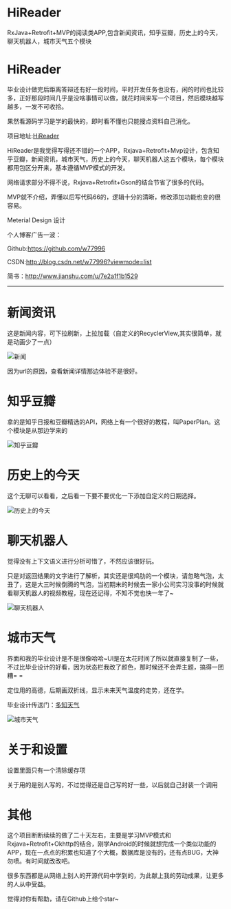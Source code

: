 # HiReader
RxJava+Retrofit+MVP的阅读类APP,包含新闻资讯，知乎豆瓣，历史上的今天，聊天机器人，城市天气五个模块


# HiReader
毕业设计做完后距离答辩还有好一段时间，平时开发任务也没有，闲的时间也比较多，正好那段时间几乎是没啥事情可以做，就花时间来写一个项目，然后模块越写越多，一发不可收拾。

果然看源码学习是学的最快的，即时看不懂也只能搜点资料自己消化。

项目地址:[HiReader](https://github.com/w77996/HiReader)

HiReader是我觉得写得还不错的一个APP，Rxjava+Retrofit+Mvp设计，包含知乎豆瓣，新闻资讯，城市天气，历史上的今天，聊天机器人这五个模块，每个模块都用包区分开来，基本遵循MVP模式的开发。



网络请求部分不得不说，Rxjava+Retrofit+Gson的结合节省了很多的代码。

MVP就不介绍，弄懂以后写代码66的，逻辑十分的清晰，修改添加功能也变的很容易。

Meterial Design 设计

个人博客广告一波：

Github:https://github.com/w77996

CSDN:http://blog.csdn.net/w77996?viewmode=list

简书：http://www.jianshu.com/u/7e2a1f1b1529

---
# 新闻资讯
这是新闻内容，可下拉刷新，上拉加载（自定义的RecyclerView,其实很简单，就是动画少了一点）

![新闻](https://raw.githubusercontent.com/w77996/BlogsImage/master/HiReader/news.gif)

因为url的原因，查看新闻详情那边体验不是很好。



# 知乎豆瓣
拿的是知乎日报和豆瓣精选的API，网络上有一个很好的教程，叫PaperPlan。这个模块是从那边学来的

![知乎豆瓣](https://raw.githubusercontent.com/w77996/BlogsImage/master/HiReader/zhihudouban.gif)

# 历史上的今天
这个无聊可以看看，之后看一下要不要优化一下添加自定义的日期选择。

![历史上的今天](https://raw.githubusercontent.com/w77996/BlogsImage/master/HiReader/hof.gif)

# 聊天机器人
觉得没有上下文语义进行分析可惜了，不然应该很好玩。


只是对返回结果的文字进行了解析，其实还是很鸡肋的一个模块，请忽略气泡，太丑了，这是大三时候倒腾的气泡，当初期末的时候去一家小公司实习没事的时候就看聊天机器人的视频教程，现在还记得，不知不觉也快一年了~

![聊天机器人](https://raw.githubusercontent.com/w77996/BlogsImage/master/HiReader/chat.gif)

# 城市天气
界面和我的毕业设计是不是很像哈哈~UI是在太花时间了所以就直接复制了一些，不过比毕业设计的好看，因为状态栏我改了颜色，那时候还不会弄主题，搞得一团糟= =

定位用的高德，后期画双折线，显示未来天气温度的走势，还在学。


毕业设计传送门：[多知天气](https://github.com/w77996/Weather)

![城市天气](https://raw.githubusercontent.com/w77996/BlogsImage/master/HiReader/2547E64121360AA7026A57CF3B515363.jpg)

# 关于和设置
设置里面只有一个清除缓存项

关于用的是别人写的，不过觉得还是自己写的好一些，以后就自己封装一个调用

# 其他
这个项目断断续续的做了二十天左右，主要是学习MVP模式和Rxjava+Retrofit+Okhttp的结合，刚学Android的时候就想完成一个类似功能的APP，现在一点点的积累也知道了个大概，数据库是没有的，还有点BUG，大神勿喷。有时间就改改吧。



很多东西都是从网络上别人的开源代码中学到的，为此献上我的劳动成果，让更多的人从中受益。


觉得对你有帮助，请在Github上给个star~

